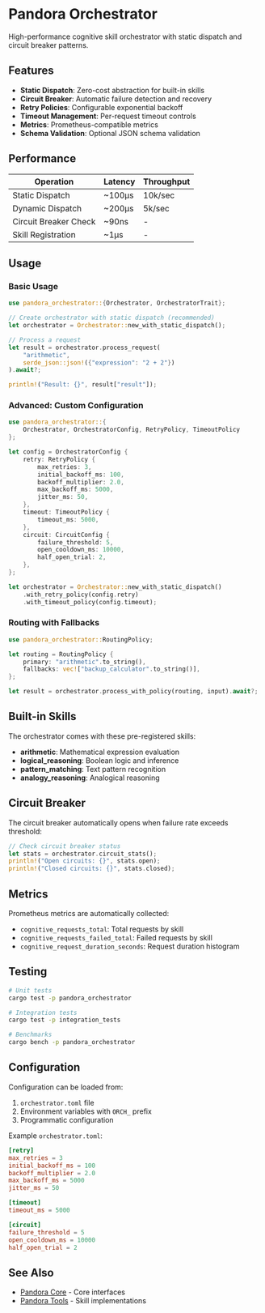 # Pandora Orchestrator

High-performance cognitive skill orchestrator with static dispatch and circuit breaker patterns.

## Features

- **Static Dispatch**: Zero-cost abstraction for built-in skills
- **Circuit Breaker**: Automatic failure detection and recovery
- **Retry Policies**: Configurable exponential backoff
- **Timeout Management**: Per-request timeout controls
- **Metrics**: Prometheus-compatible metrics
- **Schema Validation**: Optional JSON schema validation

## Performance

| Operation | Latency | Throughput |
|-----------|---------|------------|
| Static Dispatch | ~100µs | 10k/sec |
| Dynamic Dispatch | ~200µs | 5k/sec |
| Circuit Breaker Check | ~90ns | - |
| Skill Registration | ~1µs | - |

## Usage

### Basic Usage

```rust
use pandora_orchestrator::{Orchestrator, OrchestratorTrait};

// Create orchestrator with static dispatch (recommended)
let orchestrator = Orchestrator::new_with_static_dispatch();

// Process a request
let result = orchestrator.process_request(
    "arithmetic",
    serde_json::json!({"expression": "2 + 2"})
).await?;

println!("Result: {}", result["result"]);
```

### Advanced: Custom Configuration

```rust
use pandora_orchestrator::{
    Orchestrator, OrchestratorConfig, RetryPolicy, TimeoutPolicy
};

let config = OrchestratorConfig {
    retry: RetryPolicy {
        max_retries: 3,
        initial_backoff_ms: 100,
        backoff_multiplier: 2.0,
        max_backoff_ms: 5000,
        jitter_ms: 50,
    },
    timeout: TimeoutPolicy {
        timeout_ms: 5000,
    },
    circuit: CircuitConfig {
        failure_threshold: 5,
        open_cooldown_ms: 10000,
        half_open_trial: 2,
    },
};

let orchestrator = Orchestrator::new_with_static_dispatch()
    .with_retry_policy(config.retry)
    .with_timeout_policy(config.timeout);
```

### Routing with Fallbacks

```rust
use pandora_orchestrator::RoutingPolicy;

let routing = RoutingPolicy {
    primary: "arithmetic".to_string(),
    fallbacks: vec!["backup_calculator".to_string()],
};

let result = orchestrator.process_with_policy(routing, input).await?;
```

## Built-in Skills

The orchestrator comes with these pre-registered skills:

- **arithmetic**: Mathematical expression evaluation
- **logical_reasoning**: Boolean logic and inference
- **pattern_matching**: Text pattern recognition
- **analogy_reasoning**: Analogical reasoning

## Circuit Breaker

The circuit breaker automatically opens when failure rate exceeds threshold:

```rust
// Check circuit breaker status
let stats = orchestrator.circuit_stats();
println!("Open circuits: {}", stats.open);
println!("Closed circuits: {}", stats.closed);
```

## Metrics

Prometheus metrics are automatically collected:

- `cognitive_requests_total`: Total requests by skill
- `cognitive_requests_failed_total`: Failed requests by skill  
- `cognitive_request_duration_seconds`: Request duration histogram

## Testing

```bash
# Unit tests
cargo test -p pandora_orchestrator

# Integration tests
cargo test -p integration_tests

# Benchmarks
cargo bench -p pandora_orchestrator
```

## Configuration

Configuration can be loaded from:

1. `orchestrator.toml` file
2. Environment variables with `ORCH_` prefix
3. Programmatic configuration

Example `orchestrator.toml`:

```toml
[retry]
max_retries = 3
initial_backoff_ms = 100
backoff_multiplier = 2.0
max_backoff_ms = 5000
jitter_ms = 50

[timeout]
timeout_ms = 5000

[circuit]
failure_threshold = 5
open_cooldown_ms = 10000
half_open_trial = 2
```

## See Also

- [Pandora Core](../pandora_core/README.md) - Core interfaces
- [Pandora Tools](../pandora_tools/README.md) - Skill implementations
